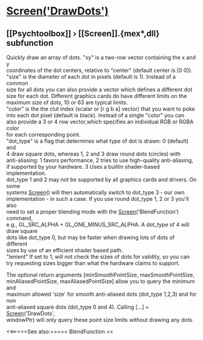 # [Screen('DrawDots')](Screen-DrawDots) 
## [[Psychtoolbox]] &#8250; [[Screen]].{mex*,dll} subfunction


Quickly draw an array of dots.  "xy" is a two-row vector containing the x and y  
coordinates of the dot centers, relative to "center" (default center is [0 0]).  
"size" is the diameter of each dot in pixels (default is 1). Instead of a common  
size for all dots you can also provide a vector which defines a different dot  
size for each dot. Different graphics cards do have different limits on the  
maximum size of dots, 10 or 63 are typical limits.  
"color" is the the clut index (scalar or [r g b a] vector) that you want to poke  
into each dot pixel (default is black).  Instead of a single "color" you can  
also provide a 3 or 4 row vector,which specifies an individual RGB or RGBA color  
for each corresponding point.  
"dot\_type" is a flag that determines what type of dot is drawn: 0 (default) and  
4 draw square dots, whereas 1, 2 and 3 draw round dots (circles) with  
anti-aliasing: 1 favors performance, 2 tries to use high-quality anti-aliasing,  
if supported by your hardware. 3 Uses a builtin shader-based implementation.  
dot\_type 1 and 2 may not be supported by all graphics cards and drivers. On some  
systems [Screen](Screen)() will then automatically switch to dot\_type 3 - our own  
implementation - in such a case. If you use round dot\_type 1, 2 or 3 you'll also  
need to set a proper blending mode with the [Screen](Screen)('BlendFunction') command,  
e.g., GL\_SRC\_ALPHA + GL\_ONE\_MINUS\_SRC\_ALPHA. A dot\_type of 4 will draw square  
dots like dot\_type 0, but may be faster when drawing lots of dots of different  
sizes by use of an efficient shader based path.  
"lenient" If set to 1, will not check the sizes of dots for validity, so you can  
try requesting sizes bigger than what the hardware claims to support.  
  
The optional return arguments [minSmoothPointSize, maxSmoothPointSize,  
minAliasedPointSize, maxAliasedPointSize] allow you to query the minimum and  
maximum allowed 'size' for smooth anti-aliased dots (dot\_type 1,2,3) and for non  
anti-aliased square dots (dot\_type 0 and 4). Calling [...] = [Screen](Screen)('DrawDots',  
windowPtr) will only query these point size limits without drawing any dots.  
  


<<=====See also:=====
BlendFunction
<<